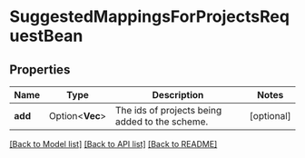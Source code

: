 # SuggestedMappingsForProjectsRequestBean

## Properties

Name | Type | Description | Notes
------------ | ------------- | ------------- | -------------
**add** | Option<**Vec<i64>**> | The ids of projects being added to the scheme. | [optional]

[[Back to Model list]](../README.md#documentation-for-models) [[Back to API list]](../README.md#documentation-for-api-endpoints) [[Back to README]](../README.md)


